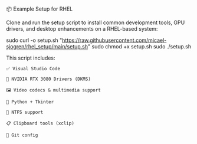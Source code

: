 📦 Example Setup for RHEL

Clone and run the setup script to install common development tools, GPU drivers, and desktop enhancements on a RHEL-based system:

sudo curl -o setup.sh "https://raw.githubusercontent.com/micael-sjogren/rhel_setup/main/setup.sh"
sudo chmod +x setup.sh
sudo ./setup.sh

This script includes:

    ✅ Visual Studio Code

    🧠 NVIDIA RTX 3080 Drivers (DKMS)

    🖼️ Video codecs & multimedia support

    🐍 Python + Tkinter

    💾 NTFS support

    📋 Clipboard tools (xclip)

    🔧 Git config
